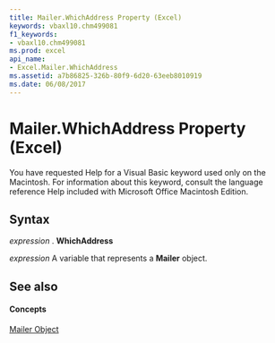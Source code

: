 ```yaml
---
title: Mailer.WhichAddress Property (Excel)
keywords: vbaxl10.chm499081
f1_keywords:
- vbaxl10.chm499081
ms.prod: excel
api_name:
- Excel.Mailer.WhichAddress
ms.assetid: a7b86825-326b-80f9-6d20-63eeb8010919
ms.date: 06/08/2017
---
```



# Mailer.WhichAddress Property (Excel)

You have requested Help for a Visual Basic keyword used only on the Macintosh. For information about this keyword, consult the language reference Help included with Microsoft Office Macintosh Edition.


## Syntax

 _expression_ . **WhichAddress**

 _expression_ A variable that represents a **Mailer** object.


## See also


#### Concepts


[Mailer Object](mailer-object-excel.md)

